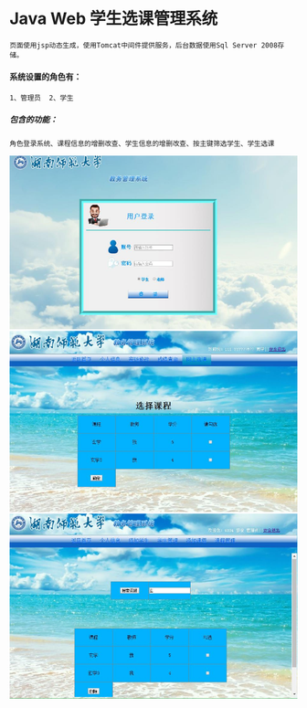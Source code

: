 # Java Web 学生选课管理系统

    页面使用jsp动态生成，使用Tomcat中间件提供服务，后台数据使用Sql Server 2008存储。

#### 系统设置的角色有：<br>
    1、管理员  2、学生
##### 包含的功能：
    角色登录系统、课程信息的增删改查、学生信息的增删改查、按主键筛选学生、学生选课
![image](https://github.com/Traipd/student/raw/master/image/Demo1.jpg) 
![image](https://github.com/Traipd/student/raw/master/image/Demo2.jpg) 
![image](https://github.com/Traipd/student/raw/master/image/Demo3.jpg) 
